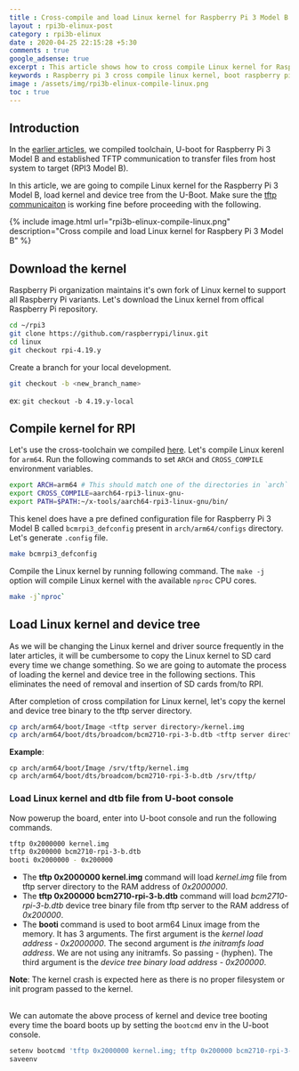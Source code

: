 ```yaml
---
title : Cross-compile and load Linux kernel for Raspberry Pi 3 Model B
layout : rpi3b-elinux-post
category : rpi3b-elinux
date : 2020-04-25 22:15:28 +5:30
comments : true
google_adsense: true
excerpt : This article shows how to cross compile Linux kernel for Raspberry Pi 3 Model B, load the kernel and device tree from tftp server every time the board boots up.
keywords : Raspberry pi 3 cross compile linux kernel, boot raspberry pi 3 tftp server, Raspberry Pi 3 U-boot starting kernel
image : /assets/img/rpi3b-elinux-compile-linux.png
toc : true
---
```

## Introduction
In the [earlier articles](/book/embedded-linux-rpi3-000-intro.html#learning-path), we compiled toolchain, U-boot for Raspberry Pi 3 Model B and established TFTP communication to transfer files from host system to target (RPI3 Model B).

In this article, we are going to compile Linux kernel for the Raspberry Pi 3 Model B, load kernel and device tree from  the U-Boot. Make sure the [tftp communicaiton](/rpi3b-elinux/embedded-linux-rpi3-040-tftp-comm.html) is working fine before proceeding with the following.

{% include image.html url="rpi3b-elinux-compile-linux.png" description="Cross compile and load Linux kernel for Raspbery Pi 3 Model B" %}
## Download the kernel

Raspberry Pi organization maintains it's own fork of Linux kernel to support all Raspberry Pi variants. Let's download the Linux kernel from offical Raspberry Pi repository.
```bash
cd ~/rpi3
git clone https://github.com/raspberrypi/linux.git
cd linux
git checkout rpi-4.19.y
```
Create a branch for your local development.
```bash
git checkout -b <new_branch_name>
```
ex: `git checkout -b 4.19.y-local`

## Compile kernel for RPI
Let's use the cross-toolchain we compiled [here](/rpi3b-elinux/embedded-linux-rpi3-010-toolchain.html). Let's compile Linux kerenl for `arm64`. Run the following commands to set `ARCH` and `CROSS_COMPILE` environment variables.

```bash
export ARCH=arm64 # This should match one of the directories in `arch` folder.
export CROSS_COMPILE=aarch64-rpi3-linux-gnu-
export PATH=$PATH:~/x-tools/aarch64-rpi3-linux-gnu/bin/
```
This kenel does have a pre defined configuration file for Raspberry Pi 3 Model B called `bcmrpi3_defconfig` present in `arch/arm64/configs` directory. Let's generate `.config` file.

```bash
make bcmrpi3_defconfig
```
Compile the Linux kernel by running following command. The `make -j` option will compile Linux kernel with the available `nproc` CPU cores.
```bash
make -j`nproc`
```
## Load Linux kernel and device tree
As we will be changing the Linux kernel and driver source frequently in the later articles, it will be cumbersome to copy the Linux kernel to SD card every time we change something. So we are going to automate the process of loading the kernel and device tree in the following sections. This eliminates the need of removal and insertion of SD cards from/to RPI.

After completion of cross compilation for Linux kernel, let's copy the kernel and device tree binary to the tftp server directory.

```bash
cp arch/arm64/boot/Image <tftp server directory>/kernel.img
cp arch/arm64/boot/dts/broadcom/bcm2710-rpi-3-b.dtb <tftp server directory>
```
**Example**:
```
cp arch/arm64/boot/Image /srv/tftp/kernel.img
cp arch/arm64/boot/dts/broadcom/bcm2710-rpi-3-b.dtb /srv/tftp/
```
<!--
Copy `overlays` directory from compiled kernel source to SD card. Path: `arch/arm/boot/dts/overlays`
Copy `bcm2710-rpi-3-b.dtb` file too to the SD card. Path: `arch/arm64/boot/dts/broadcom/bcm2710-rpi-3-b.dtb`
-->
### Load Linux kernel and dtb file from U-boot console
Now powerup the board, enter into U-boot console and run the following commands.

```bash
tftp 0x2000000 kernel.img
tftp 0x200000 bcm2710-rpi-3-b.dtb
booti 0x2000000 - 0x200000
```

 - The **tftp 0x2000000 kernel.img** command will load *kernel.img* file from tftp server directory to the RAM address of *0x2000000*.
 - The **tftp 0x200000 bcm2710-rpi-3-b.dtb** command will load *bcm2710-rpi-3-b.dtb* device tree binary file from tftp server to the RAM address of *0x200000*.
 - The **booti** command is used to boot arm64 Linux image from the memory. It has 3 arguments. The first argument is the *kernel load address* - *0x2000000*. The second argument is *the initramfs load address*. We are not using any initramfs. So passing *-* (hyphen). The third argument is the *device tree binary load address* - *0x200000*.


<div class="isa_info"><strong>Note</strong>: The kernel crash is expected here as there is no proper filesystem or init program passed to the kernel.</div><br>

We can automate the above process of kernel and device tree booting every time the board boots up by setting the `bootcmd` env in the U-boot console.
```bash
setenv bootcmd 'tftp 0x2000000 kernel.img; tftp 0x200000 bcm2710-rpi-3-b.dtb; booti 0x2000000 - 0x200000'
saveenv
```
